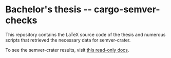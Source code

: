 # Bachelor's thesis -- cargo-semver-checks

This repository contains the LaTeX source code of the thesis
and numerous scripts that retrieved the necessary data
for semver-crater.

To see the semver-crater results, visit [this read-only docs](https://docs.google.com/spreadsheets/d/1hWZoic2COi38W4scVHX344RNr6ls4hEeIWXq49Xma68/edit#gid=0).
